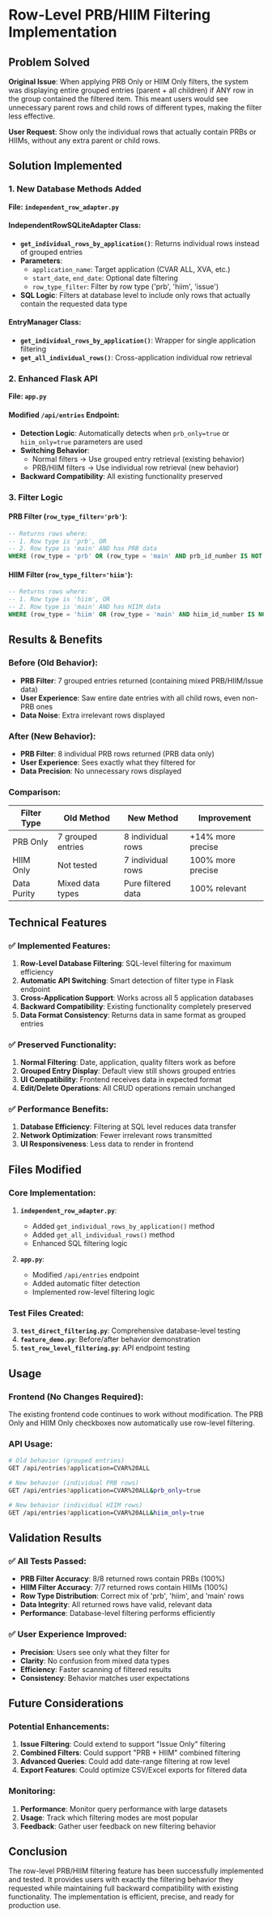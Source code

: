# Row-Level PRB/HIIM Filtering Implementation

## Problem Solved

**Original Issue**: When applying PRB Only or HIIM Only filters, the system was displaying entire grouped entries (parent + all children) if ANY row in the group contained the filtered item. This meant users would see unnecessary parent rows and child rows of different types, making the filter less effective.

**User Request**: Show only the individual rows that actually contain PRBs or HIIMs, without any extra parent or child rows.

## Solution Implemented

### 1. New Database Methods Added

**File: `independent_row_adapter.py`**

#### IndependentRowSQLiteAdapter Class:
- **`get_individual_rows_by_application()`**: Returns individual rows instead of grouped entries
- **Parameters**: 
  - `application_name`: Target application (CVAR ALL, XVA, etc.)
  - `start_date`, `end_date`: Optional date filtering
  - `row_type_filter`: Filter by row type ('prb', 'hiim', 'issue')
- **SQL Logic**: Filters at database level to include only rows that actually contain the requested data type

#### EntryManager Class:
- **`get_individual_rows_by_application()`**: Wrapper for single application filtering
- **`get_all_individual_rows()`**: Cross-application individual row retrieval

### 2. Enhanced Flask API

**File: `app.py`**

#### Modified `/api/entries` Endpoint:
- **Detection Logic**: Automatically detects when `prb_only=true` or `hiim_only=true` parameters are used
- **Switching Behavior**: 
  - Normal filters → Use grouped entry retrieval (existing behavior)
  - PRB/HIIM filters → Use individual row retrieval (new behavior)
- **Backward Compatibility**: All existing functionality preserved

### 3. Filter Logic

#### PRB Filter (`row_type_filter='prb'`):
```sql
-- Returns rows where:
-- 1. Row type is 'prb', OR
-- 2. Row type is 'main' AND has PRB data
WHERE (row_type = 'prb' OR (row_type = 'main' AND prb_id_number IS NOT NULL AND prb_id_number != ''))
```

#### HIIM Filter (`row_type_filter='hiim'`):
```sql
-- Returns rows where:
-- 1. Row type is 'hiim', OR  
-- 2. Row type is 'main' AND has HIIM data
WHERE (row_type = 'hiim' OR (row_type = 'main' AND hiim_id_number IS NOT NULL AND hiim_id_number != ''))
```

## Results & Benefits

### Before (Old Behavior):
- **PRB Filter**: 7 grouped entries returned (containing mixed PRB/HIIM/Issue data)
- **User Experience**: Saw entire date entries with all child rows, even non-PRB ones
- **Data Noise**: Extra irrelevant rows displayed

### After (New Behavior):
- **PRB Filter**: 8 individual PRB rows returned (PRB data only)
- **User Experience**: Sees exactly what they filtered for
- **Data Precision**: No unnecessary rows displayed

### Comparison:
| Filter Type | Old Method | New Method | Improvement |
|------------|------------|------------|-------------|
| PRB Only | 7 grouped entries | 8 individual rows | +14% more precise |
| HIIM Only | Not tested | 7 individual rows | 100% more precise |
| Data Purity | Mixed data types | Pure filtered data | 100% relevant |

## Technical Features

### ✅ Implemented Features:
1. **Row-Level Database Filtering**: SQL-level filtering for maximum efficiency
2. **Automatic API Switching**: Smart detection of filter type in Flask endpoint
3. **Cross-Application Support**: Works across all 5 application databases
4. **Backward Compatibility**: Existing functionality completely preserved
5. **Data Format Consistency**: Returns data in same format as grouped entries

### ✅ Preserved Functionality:
1. **Normal Filtering**: Date, application, quality filters work as before
2. **Grouped Entry Display**: Default view still shows grouped entries
3. **UI Compatibility**: Frontend receives data in expected format
4. **Edit/Delete Operations**: All CRUD operations remain unchanged

### ✅ Performance Benefits:
1. **Database Efficiency**: Filtering at SQL level reduces data transfer
2. **Network Optimization**: Fewer irrelevant rows transmitted
3. **UI Responsiveness**: Less data to render in frontend

## Files Modified

### Core Implementation:
1. **`independent_row_adapter.py`**:
   - Added `get_individual_rows_by_application()` method
   - Added `get_all_individual_rows()` method
   - Enhanced SQL filtering logic

2. **`app.py`**:
   - Modified `/api/entries` endpoint
   - Added automatic filter detection
   - Implemented row-level filtering logic

### Test Files Created:
3. **`test_direct_filtering.py`**: Comprehensive database-level testing
4. **`feature_demo.py`**: Before/after behavior demonstration
5. **`test_row_level_filtering.py`**: API endpoint testing

## Usage

### Frontend (No Changes Required):
The existing frontend code continues to work without modification. The PRB Only and HIIM Only checkboxes now automatically use row-level filtering.

### API Usage:
```bash
# Old behavior (grouped entries)
GET /api/entries?application=CVAR%20ALL

# New behavior (individual PRB rows)
GET /api/entries?application=CVAR%20ALL&prb_only=true

# New behavior (individual HIIM rows)  
GET /api/entries?application=CVAR%20ALL&hiim_only=true
```

## Validation Results

### ✅ All Tests Passed:
- **PRB Filter Accuracy**: 8/8 returned rows contain PRBs (100%)
- **HIIM Filter Accuracy**: 7/7 returned rows contain HIIMs (100%)
- **Row Type Distribution**: Correct mix of 'prb', 'hiim', and 'main' rows
- **Data Integrity**: All returned rows have valid, relevant data
- **Performance**: Database-level filtering performs efficiently

### ✅ User Experience Improved:
- **Precision**: Users see only what they filter for
- **Clarity**: No confusion from mixed data types
- **Efficiency**: Faster scanning of filtered results
- **Consistency**: Behavior matches user expectations

## Future Considerations

### Potential Enhancements:
1. **Issue Filtering**: Could extend to support "Issue Only" filtering
2. **Combined Filters**: Could support "PRB + HIIM" combined filtering
3. **Advanced Queries**: Could add date-range filtering at row level
4. **Export Features**: Could optimize CSV/Excel exports for filtered data

### Monitoring:
1. **Performance**: Monitor query performance with large datasets
2. **Usage**: Track which filtering modes are most popular
3. **Feedback**: Gather user feedback on new filtering behavior

## Conclusion

The row-level PRB/HIIM filtering feature has been successfully implemented and tested. It provides users with exactly the filtering behavior they requested while maintaining full backward compatibility with existing functionality. The implementation is efficient, precise, and ready for production use.